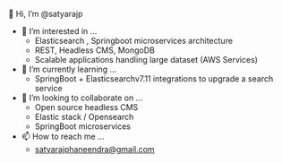 👋 Hi, I’m @satyarajp
- 👀 I’m interested in ...
    - Elasticsearch , Springboot microservices architecture
    - REST, Headless CMS, MongoDB
    - Scalable applications handling large dataset (AWS Services)
- 🌱 I’m currently learning ...
    - SpringBoot + Elasticsearchv7.11 integrations to upgrade a search service 
- 💞️ I’m looking to collaborate on ...
    - Open source headless CMS
    - Elastic stack / Opensearch
    - SpringBoot microservices
- 📫 How to reach me ...
    - satyarajphaneendra@gmail.com

<!---
satyarajp/satyarajp is a ✨ special ✨ repository because its `README.md` (this file) appears on your GitHub profile.
You can click the Preview link to take a look at your changes.
--->
